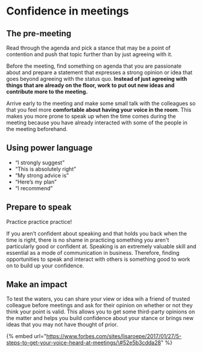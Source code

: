 # Confidence in meetings

## The pre-meeting

Read through the agenda and pick a stance that may be a point of contention and push that topic further than by just agreeing with it.

Before the meeting, find something on agenda that you are passionate about and prepare a statement that expresses a strong opinion or idea that goes beyond agreeing with the status quo. **Instead of just agreeing with things that are already on the floor, work to put out new ideas and contribute more to the meeting.**

Arrive early to the meeting and make some small talk with the colleagues so that you feel more **comfortable about having your voice in the room**. This makes you more prone to speak up when the time comes during the meeting because you have already interacted with some of the people in the meeting beforehand.

## Using power language

* “I strongly suggest”
* “This is absolutely right”
* “My strong advice is”
* “Here’s my plan”
* “I recommend”

## Prepare to speak

Practice practice practice!

If you aren't confident about speaking and that holds you back when the time is right, there is no shame in practicing something you aren't particularly good or confident at. Speaking is an extremely valuable skill and essential as a mode of communication in business. Therefore, finding opportunities to speak and interact with others is something good to work on to build up your confidence.

## Make an impact

To test the waters, you can share your view or idea wih a friend of trusted colleague before meetings and ask for their opinion on whether or not they think your point is valid. This allows you to get some third-party opinions on the matter and helps you build confidence about your stance or brings new ideas that you may not have thought of prior.

{% embed url="https://www.forbes.com/sites/lisaroepe/2017/01/27/5-steps-to-get-your-voice-heard-at-meetings/\#52e5b3cdda28" %}

